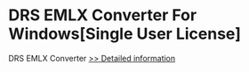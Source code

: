 # DRS EMLX Converter For Windows[Single User License]
DRS EMLX Converter
[>> Detailed information](https://secure.shareit.com/shareit/product.html?productid=301004301&affiliateid=200057808)
